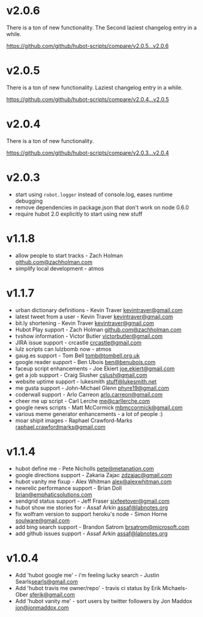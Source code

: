v2.0.6
======
There is a ton of new functionality. The Second laziest changelog entry in a while.

https://github.com/github/hubot-scripts/compare/v2.0.5...v2.0.6

v2.0.5
======
There is a ton of new functionality. Laziest changelog entry in a while.

https://github.com/github/hubot-scripts/compare/v2.0.4...v2.0.5

v2.0.4
======
There is a ton of new functionality.

https://github.com/github/hubot-scripts/compare/v2.0.3...v2.0.4

v2.0.3
======
* start using `robot.logger` instead of console.log, eases runtime debugging
* remove dependencies in package.json that don't work on node 0.6.0
* require hubot 2.0 explicitly to start using new stuff

v1.1.8
======
* allow people to start tracks - Zach Holman <github.com@zachholman.com>
* simplify local development - atmos

v1.1.7
======
* urban dictionary definitions - Kevin Traver <kevintraver@gmail.com>
* latest tweet from a user - Kevin Traver <kevintraver@gmail.com>
* bit.ly shortening - Kevin Traver <kevintraver@gmail.com>
* Hubot Play support - Zach Holman <github.com@zachholman.com>
* tvshow information - Victor Butler <victorbutler@gmail.com>
* JIRA issue support - crcastle <crcastle@gmail.com>
* lulz scripts can lulzbomb now - atmos
* gaug.es support - Tom Bell <tomb@tombell.org.uk>
* google reader support - Ben Ubois <ben@benubois.com>
* faceup script enhancements - Joe Ekiert <joe.ekiert@gmail.com>
* get a job support - Craig Slusher <cslush@gmail.com>
* website uptime support - lukesmith <stuff@lukesmith.net>
* me gusta support - John-Michael Glenn <phyre19@gmail.com>
* coderwall support - Arlo Carreon <arlo.carreon@gmail.com>
* cheer me up script - Carl Lerche <me@carllerche.com>
* google news scripts - Matt McCormick <mbmccormick@gmail.com>
* various meme generator enhancements - a lot of people :)
* moar shipit images - Raphael Crawford-Marks <raphael.crawfordmarks@gmail.com>


v1.1.4
======
* hubot define me - Pete Nicholls <pete@metanation.com>
* google directions support - Zakaria Zajac <zdzajac@gmail.com>
* hubot vanity me fixup - Alex Whitman <alex@alexwhitman.com>
* newrelic performance support - Brian Doll <brian@emphaticsolutions.com>
* sendgrid status support - Jeff Fraser <sixfeetover@gmail.com>
* hubot show me stories for <project> - Assaf Arkin <assaf@labnotes.org>
* fix wolfram version to support heroku's node - Simon Horne <soulware@gmail.com>
* add bing search support - Brandon Satrom <brsatrom@microsoft.com>
* add github issues support - Assaf Arkin <assaf@labnotes.org>

v1.0.4
======

* Add 'hubot google me' - i'm feeling lucky search - Justin Searls<searls@gmail.com>
* Add 'hubot travis me owner/repo' - travis ci status by Erik Michaels-Ober <sferik@gmail.com>
* Add 'hubot vanity me' - sort users by twitter followers by Jon Maddox <jon@jonmaddox.com>

